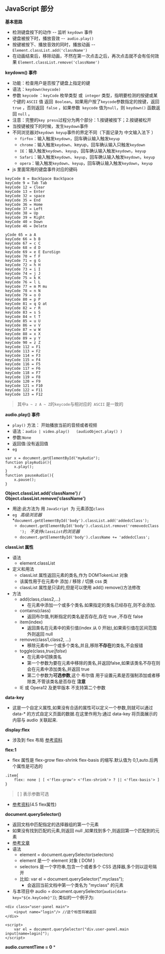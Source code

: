 ## JavaScript 部分

**基本思路**
* 检测键盘按下的动作 -- 监听 ```keydown``` 事件
* 键盘被按下时，播放音效 --``` audio.play()```
* 按键被按下、播放音效的同时，播放动画 -- ```Element.classList.add('className')```
* 在动画结束后，移除动画，不然在第一次点击之后，再次点击就不会有任何效果 ```Element.classList.remove('className')```

**keydown() 事件**

* 功能：检查用户是否按了键盘上指定的键
* 语法：```keydown(keycode)```
* 参数 ```keycode``` ：```keyCode``` 枚举类型 或``` integer``` 类型，指明要检测的按键或某个键的 ```ASCII``` 值 返回``` Boolean```。如果用户按了``` keycode ```参数指定的按键，返回 ```true``` ，否则返回``` false``` ，如果参数``` keycode``` 值为``` null ```，则 ```keydown()``` 函数返回 ```null``` 。
* 注意：完整的``` key press ```过程分为两个部分：1.按键被按下；2.按键被松开
* 当按键被按下的时候，发生``` keydown ```事件
* 不同浏览器对``` keydown keyup ```事件的界定不同（下面记录为 中文输入法下 ）
    * ```firfox```：输入触发```keydown```，回车确认输入触发```keyup```
    * ```chrome```：输入触发```keydown```、keyup，回车确认输入只触发```keydown```
    * ```IE```：输入触发```keydown```、```keyup```，回车确认输入触发```keydown```，```keyup```
    * ```Safari```：输入触发```keydown```、```keyup```，回车确认输入触发```keydown```，```keyup```
    * ```opera```：输入触发```keydown```、```keyup```，回车确认输入触发```keydown```，```keyup```
* js 里面常用的键盘事件对应的键码
```
keyCode 8 = BackSpace BackSpace
keyCode 9 = Tab Tab
keyCode 12 = Clear
keyCode 13 = Enter
keyCode 32 = space  
keyCode 35 = End
keyCode 36 = Home
keyCode 37 = Left
keyCode 38 = Up
keyCode 39 = Right
keyCode 40 = Down
keyCode 46 = Delete

yCode 65 = a A
keyCode 66 = b B
keyCode 67 = c C
keyCode 68 = d D
keyCode 69 = e E EuroSign
keyCode 70 = f F
keyCode 71 = g G
keyCode 72 = h H
keyCode 73 = i I
keyCode 74 = j J
keyCode 75 = k K
keyCode 76 = l L
keyCode 77 = m M mu
keyCode 78 = n N
keyCode 79 = o O
keyCode 80 = p P
keyCode 81 = q Q at
keyCode 82 = r R
keyCode 83 = s S
keyCode 84 = t T
keyCode 85 = u U
keyCode 86 = v V
keyCode 87 = w W
keyCode 88 = x X
keyCode 89 = y Y
keyCode 90 = z Z
keyCode 112 = F1
keyCode 113 = F2
keyCode 114 = F3
keyCode 115 = F4
keyCode 116 = F5
keyCode 117 = F6
keyCode 118 = F7
keyCode 119 = F8
keyCode 120 = F9
keyCode 121 = F10
keyCode 122 = F11
keyCode 123 = F12

```
> 其中``` a ~ z A ~ Z ```的``` keycode ```与相对应的``` ASCII``` 是一致的

**audio.play() 事件**
* ```play()``` 方法： 开始播放当前的音频或者视频
* 语法：```audio | video.play()   (audioObject.play() )```
* 参数:```None```
* 返回值:没有返回值
* ```eg```
``` 
var x = document.getElementById("myAudio");
function playAudio(){
    x.play();
}
function pauseAudio(){
    x.pause();
}

```


**Object.classList.add('className') / Object.classList.remove('className')**

* 用途:此方法为 用 ```JavaScript ```为 元素添加``` class  ```
* ```eg ```
*高级浏览器*
    *``` document.getElementById('body').classList.add('addedcClass');  ```
    * ``` document.getElementById('body').classList.remove('removedcClass');  ```
*不支持``` classList ```的浏览器*
    * ```document.getElementById('body').className += 'addedcClass';  ```

**classList 属性**
* 语法
    * element.classList
* 定义和用法
    * classList 属性返回元素的类名,作为 DOMTokenList 对象
    * 该属性用于在元素中 添加 / 移除 / 切换 css 类
    * classList 属性是只读的,但是可以使用 add() remove()方法修改
* 方法
    * add(class,class2,...)
        * 在元素中添加一个或多个类名.如果指定的类名已经存在,则不会添加.
    * contains(class)
        * 返回布尔值,判断指定的类名是否存在,存在 true ,不存在 false
    * item(index)
        * 返回类名在元素中的索引值(index 从 0  开始),如果索引值在区间范围外则返回 null
    * remove(class1,class2, ...)
        * 移除元素中一个或多个类名,并且,移除**不存在**的类名,不会报错
    * toggle(class,*true|false*)
        * 在元素中切换类名
        * 第一个参数为要在元素中移除的类名,并返回false,如果该类名不存在则会在元素中添加类名,并返回 true
        * 第二个参数为**可选参数**,这个 布尔值 用于设置元素是否强制添加或者移除类,不管该类名是否存在
    **注意**
    * IE 或 Opera12 及更早版本 不支持第二个参数


**data-key**
* 这是一个自定义属性,如果没有合适的属性可以定义一个参数,则就可以通过 data-* 的方式自定义页面的数据.在这里作用为:通过 data-key 将页面展示的内容与 audio 关联起来.

**display:flex**
* 涉及到 flex 布局   [参考资料](http://www.ruanyifeng.com/blog/2015/07/flex-grammar.html)

**flex:1**
* flex 属性是 flex-grow  flex-shrink  flex-basis  的缩写.默认值为 0,1,auto.后两个属性是可选的

```
.item{
    flex: none | [ <'flex-grow'> <'flex-shrink'> ? || <'flex-basis'> ]
}
```
> [  ] 表示参数可选
* [参考资料](http://www.ruanyifeng.com/blog/2015/07/flex-grammar.html)(4.5 flex属性)
    
**document.querySelector()**
* 返回文档中匹配指定的选择器组的第一个元素
* 如果没有找到匹配的元素,则返回 null ,如果找到多个,则返回第一个匹配到的元素
* [参考文章](https://developer.mozilla.org/zh-CN/docs/Web/API/Document/querySelector)
* 语法
    * element = document.querySelector(selectors)
    * element 是一个 element 对象 ( DOM )
    * selectors 是一个字符串,包含一个或者多个 CSS 选择器,多个则以逗号隔开
    * 比如: var el = document.querySelector(".myclass");
        * 会返回当前文档中第一个类名为 "myclass" 的元素
* 与本项目中 audio = document.querySelector(`audio[data-key="${e.keyCode}"]`); 类似的一个例子为:
```
<div class="user-panel main">
    <input name="login"/> //这个标签将被返回
</div>

<script>
    var el = document.querySelector("div.user-panel.main input[name=login]");
</script>
```

**audio.currentTime = 0**
* 